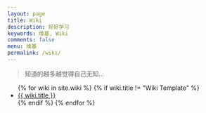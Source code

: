 ```yaml
---
layout: page
title: Wiki
description: 好好学习
keywords: 维基, Wiki
comments: false
menu: 维基
permalink: /wiki/
---
```


> 知道的越多越觉得自己无知...

<ul class="listing">
{% for wiki in site.wiki %}
{% if wiki.title != "Wiki Template" %}
<li class="listing-item"><a href="{{ wiki.url }}">{{ wiki.title }}</a></li>
{% endif %}
{% endfor %}
</ul>
